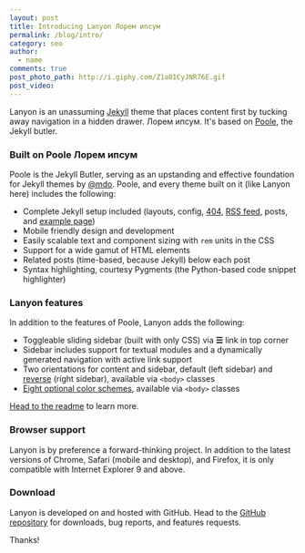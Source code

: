 ```yaml
---
layout: post
title: Introducing Lanyon Лорем ипсум
permalink: /blog/intro/
category: seo
author:
  - name
comments: true
post_photo_path: http://i.giphy.com/Z1a01CyJNR76E.gif
post_video:
---
```



Lanyon is an unassuming [Jekyll](http://jekyllrb.com) theme that places content first by tucking away navigation in a hidden drawer. Лорем ипсум. It's based on [Poole](http://getpoole.com), the Jekyll butler.<!-- more -->

### Built on Poole Лорем ипсум

Poole is the Jekyll Butler, serving as an upstanding and effective foundation for Jekyll themes by [@mdo](https://twitter.com/mdo). Poole, and every theme built on it (like Lanyon here) includes the following:

* Complete Jekyll setup included (layouts, config, [404](/404), [RSS feed](/atom.xml), posts, and [example page](/about))
* Mobile friendly design and development
* Easily scalable text and component sizing with `rem` units in the CSS
* Support for a wide gamut of HTML elements
* Related posts (time-based, because Jekyll) below each post
* Syntax highlighting, courtesy Pygments (the Python-based code snippet highlighter)

### Lanyon features

In addition to the features of Poole, Lanyon adds the following:

* Toggleable sliding sidebar (built with only CSS) via **☰** link in top corner
* Sidebar includes support for textual modules and a dynamically generated navigation with active link support
* Two orientations for content and sidebar, default (left sidebar) and [reverse](https://github.com/poole/lanyon#reverse-layout) (right sidebar), available via `<body>` classes
* [Eight optional color schemes](https://github.com/poole/lanyon#themes), available via `<body>` classes

[Head to the readme](https://github.com/poole/lanyon#readme) to learn more.

### Browser support

Lanyon is by preference a forward-thinking project. In addition to the latest versions of Chrome, Safari (mobile and desktop), and Firefox, it is only compatible with Internet Explorer 9 and above.

### Download

Lanyon is developed on and hosted with GitHub. Head to the [GitHub repository](https://github.com/poole/lanyon) for downloads, bug reports, and features requests.

Thanks!